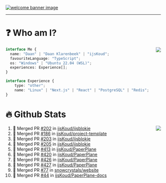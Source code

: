 <h1 align="center" style="display:none;"></h1>

<a href="https://ijskoud.dev/"><img src="https://cdn.ijskoud.dev/files/IIcds5oPKl.png" alt="welcome banner image" /></a>

---

# ❓ Who am I?

<img align="right" src="http://gh-stats.ijskoud.dev/api/top-langs?username=ijsKoud&cache_seconds=1800&layout=compact&hide_border=true&hide_rank=true&show_icons=true&theme=dark&title_color=ffffff&hide_border=true&locale=en" />

```typescript
interface Me {
  name: "Daan" | "Daan Klarenbeek" | "ijsKoud";
  favouriteLanguage: "TypeScript";
  os: "Windows" | "Ubuntu 22.04 (WSL)";
  experiences: Experience[];
}

interface Experience {
    type: "other";
    name: "Linux" | "Next.js" | "React" | "PostgreSQL" | "Redis";
}
```

# 🔥 Github Stats

<img align="right" src="http://gh-stats.ijskoud.dev/api? username=ijsKoud&cache_seconds=1800&hide_border=true&hide_rank=true&show_icons=true&theme=dark&title_color=ffffff&hide_border=true&locale=en">

<!--START_SECTION:activity-->
1. 🎉 Merged PR [#202](https://github.com/ijsKoud/ijsblokje/pull/202) in [ijsKoud/ijsblokje](https://github.com/ijsKoud/ijsblokje)
2. 🎉 Merged PR [#186](https://github.com/ijsKoud/project-template/pull/186) in [ijsKoud/project-template](https://github.com/ijsKoud/project-template)
3. 🎉 Merged PR [#203](https://github.com/ijsKoud/ijsblokje/pull/203) in [ijsKoud/ijsblokje](https://github.com/ijsKoud/ijsblokje)
4. 🎉 Merged PR [#205](https://github.com/ijsKoud/ijsblokje/pull/205) in [ijsKoud/ijsblokje](https://github.com/ijsKoud/ijsblokje)
5. 🎉 Merged PR [#413](https://github.com/ijsKoud/PaperPlane/pull/413) in [ijsKoud/PaperPlane](https://github.com/ijsKoud/PaperPlane)
6. 🎉 Merged PR [#420](https://github.com/ijsKoud/PaperPlane/pull/420) in [ijsKoud/PaperPlane](https://github.com/ijsKoud/PaperPlane)
7. 🎉 Merged PR [#426](https://github.com/ijsKoud/PaperPlane/pull/426) in [ijsKoud/PaperPlane](https://github.com/ijsKoud/PaperPlane)
8. 🎉 Merged PR [#427](https://github.com/ijsKoud/PaperPlane/pull/427) in [ijsKoud/PaperPlane](https://github.com/ijsKoud/PaperPlane)
9. 🎉 Merged PR [#77](https://github.com/snowcrystals/website/pull/77) in [snowcrystals/website](https://github.com/snowcrystals/website)
10. 🎉 Merged PR [#44](https://github.com/ijsKoud/PaperPlane-docs/pull/44) in [ijsKoud/PaperPlane-docs](https://github.com/ijsKoud/PaperPlane-docs)
<!--END_SECTION:activity-->

<h1 align="center" style="display:none;"></h1>
